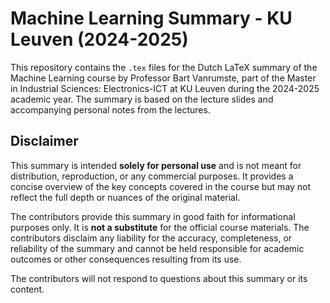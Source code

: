 # Machine Learning Summary - KU Leuven (2024-2025)

This repository contains the `.tex` files for the Dutch LaTeX summary of the Machine Learning course by Professor Bart Vanrumste, part of the Master in Industrial Sciences: Electronics-ICT at KU Leuven during the 2024-2025 academic year. The summary is based on the lecture slides and accompanying personal notes from the lectures.

## Disclaimer

This summary is intended **solely for personal use** and is not meant for distribution, reproduction, or any commercial purposes. It provides a concise overview of the key concepts covered in the course but may not reflect the full depth or nuances of the original material.

The contributors provide this summary in good faith for informational purposes only. It is **not a substitute** for the official course materials. The contributors disclaim any liability for the accuracy, completeness, or reliability of the summary and cannot be held responsible for academic outcomes or other consequences resulting from its use.

The contributors will not respond to questions about this summary or its content.
